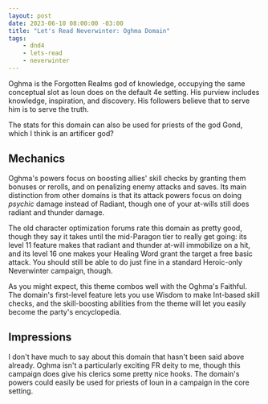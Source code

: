 ```yaml
---
layout: post
date: 2023-06-10 08:00:00 -03:00
title: "Let's Read Neverwinter: Oghma Domain"
tags:
    - dnd4
    - lets-read
    - neverwinter
---
```


Oghma is the Forgotten Realms god of knowledge, occupying the same conceptual
slot as Ioun does on the default 4e setting. His purview includes knowledge,
inspiration, and discovery. His followers believe that to serve him is to serve
the truth.

The stats for this domain can also be used for priests of the god Gond, which I
think is an artificer god?

## Mechanics

Oghma's powers focus on boosting allies' skill checks by granting them bonuses
or rerolls, and on penalizing enemy attacks and saves. Its main distinction from
other domains is that its attack powers focus on doing _psychic_ damage instead
of Radiant, though one of your at-wills still does radiant and thunder damage.

The old character optimization forums rate this domain as pretty good, though
they say it takes until the mid-Paragon tier to really get going: its level 11
feature makes that radiant and thunder at-will immobilize on a hit, and its
level 16 one makes your Healing Word grant the target a free basic attack. You
should still be able to do just fine in a standard Heroic-only Neverwinter
campaign, though.

As you might expect, this theme combos well with the Oghma's Faithful. The
domain's first-level feature lets you use Wisdom to make Int-based skill checks,
and the skill-boosting abilities from the theme will let you easily become the
party's encyclopedia.

## Impressions

I don't have much to say about this domain that hasn't been said above
already. Oghma isn't a particularly exciting FR deity to me, though this
campaign does give his clerics some pretty nice hooks. The domain's powers could
easily be used for priests of Ioun in a campaign in the core setting.
